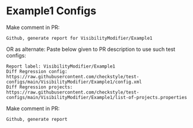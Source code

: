 # Example1 Configs
Make comment in PR:
```
Github, generate report for VisibilityModifier/Example1
```
OR as alternate:
Paste below given to PR description to use such test configs:
```
Report label: VisibilityModifier/Example1
Diff Regression config: https://raw.githubusercontent.com/checkstyle/test-configs/main/VisibilityModifier/Example1/config.xml
Diff Regression projects: https://raw.githubusercontent.com/checkstyle/test-configs/main/VisibilityModifier/Example1/list-of-projects.properties
```
Make comment in PR:
```
Github, generate report
```
